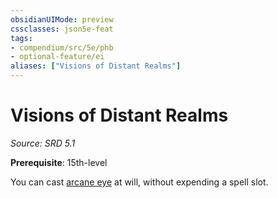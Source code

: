 ```yaml
---
obsidianUIMode: preview
cssclasses: json5e-feat
tags:
- compendium/src/5e/phb
- optional-feature/ei
aliases: ["Visions of Distant Realms"]
---
```

# Visions of Distant Realms
*Source: SRD 5.1*  

**Prerequisite**: 15th-level

You can cast [arcane eye](compendium/spells/arcane-eye.md) at will, without expending a spell slot.